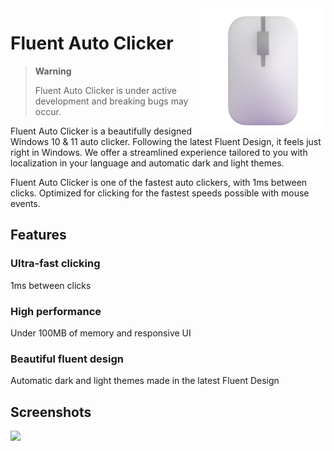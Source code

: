<img align=right src="assets/FluentAutoClicker.png" width="200px" />

# Fluent Auto Clicker

> **Warning**
>
> Fluent Auto Clicker is under active development and breaking bugs may occur.

Fluent Auto Clicker is a beautifully designed Windows 10 & 11 auto clicker. Following the latest Fluent Design, it feels just right in Windows. We offer a streamlined experience tailored to you with localization in your language and automatic dark and light themes.

Fluent Auto Clicker is one of the fastest auto clickers, with 1ms between clicks. Optimized for clicking for the fastest speeds possible with mouse events.

## Features

### Ultra-fast clicking

1ms between clicks

### High performance

Under 100MB of memory and responsive UI

### Beautiful fluent design

Automatic dark and light themes made in the latest Fluent Design

## Screenshots

<picture>
  <source media="(prefers-color-scheme: dark)" srcset="https://github.com/RyanLua/FluentAutoClicker/assets/80087248/eee955ac-4429-4262-ba84-48bf99c121d1">
  <source media="(prefers-color-scheme: light)" srcset="https://github.com/RyanLua/FluentAutoClicker/assets/80087248/ea30b709-fe74-4cec-b513-7aebf25d4270">
  <img src="https://github.com/RyanLua/FluentAutoClicker/assets/80087248/ea30b709-fe74-4cec-b513-7aebf25d4270">
</picture>
